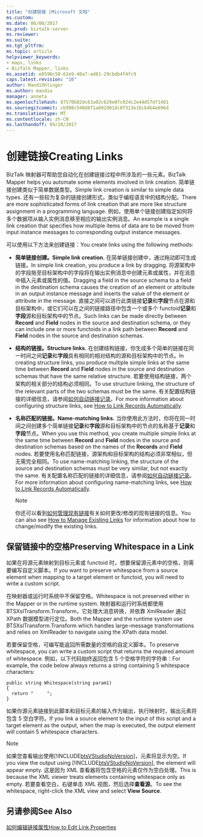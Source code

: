 ```yaml
---
title: "创建链接 |Microsoft 文档"
ms.custom: 
ms.date: 06/08/2017
ms.prod: biztalk-server
ms.reviewer: 
ms.suite: 
ms.tgt_pltfrm: 
ms.topic: article
helpviewer_keywords:
- maps, links
- BizTalk Mapper, links
ms.assetid: e8596c50-62e9-40a7-ad61-29cbdb4f4fc9
caps.latest.revision: "16"
author: MandiOhlinger
ms.author: mandia
manager: anneta
ms.openlocfilehash: 87570b82dc63a02c629e0fc024c2e44d57df1401
ms.sourcegitcommit: cb908c540d8f1a692d01dc8f313e16cb4b4e696d
ms.translationtype: MT
ms.contentlocale: zh-CN
ms.lasthandoff: 09/20/2017
---
```

# <a name="creating-links"></a><span data-ttu-id="2db99-102">创建链接</span><span class="sxs-lookup"><span data-stu-id="2db99-102">Creating Links</span></span>
<span data-ttu-id="2db99-103">BizTalk 映射器可帮助您自动化在创建链接过程中所涉及的一些元素。</span><span class="sxs-lookup"><span data-stu-id="2db99-103">BizTalk Mapper helps you automate some elements involved in link creation.</span></span> <span data-ttu-id="2db99-104">简单链接创建类似于简单数据类型。</span><span class="sxs-lookup"><span data-stu-id="2db99-104">Simple link creation is similar to simple data types.</span></span> <span data-ttu-id="2db99-105">还有一些较为复杂的链接创建形式，类似于编程语言中的结构分配。</span><span class="sxs-lookup"><span data-stu-id="2db99-105">There are more sophisticated forms of link creation that are more like structure assignment in a programming language.</span></span> <span data-ttu-id="2db99-106">例如，使用单个链接创建指定如何将多个数据项从输入实例消息移至相应的输出实例消息。</span><span class="sxs-lookup"><span data-stu-id="2db99-106">An example is a single link creation that specifies how multiple items of data are to be moved from input instance messages to corresponding output instance messages.</span></span>  
  
 <span data-ttu-id="2db99-107">可以使用以下方法来创建链接：</span><span class="sxs-lookup"><span data-stu-id="2db99-107">You create links using the following methods:</span></span>  
  
-   <span data-ttu-id="2db99-108">**简单链接创建。**</span><span class="sxs-lookup"><span data-stu-id="2db99-108">**Simple link creation.**</span></span> <span data-ttu-id="2db99-109">在简单链接创建中，通过拖动即可生成链接。</span><span class="sxs-lookup"><span data-stu-id="2db99-109">In simple link creation, you produce a link by dragging.</span></span> <span data-ttu-id="2db99-110">将源架构中的字段拖至目标架构中的字段将在输出实例消息中创建元素或属性，并在消息中插入元素或属性的值。</span><span class="sxs-lookup"><span data-stu-id="2db99-110">Dragging a field in the source schema to a field in the destination schema causes the creation of an element or attribute in an output instance message and inserts the value of the element or attribute in the message.</span></span> <span data-ttu-id="2db99-111">直接之间可以进行此类链接**记录**和**字段**节点在源和目标架构中，或它们可以在之间的链接路径中包含一个或多个 functoid**记录**和**字段**源和目标架构中的节点。</span><span class="sxs-lookup"><span data-stu-id="2db99-111">Such links can be made directly between **Record** and **Field** nodes in the source and destination schema, or they can include one or more functoids in a link path between **Record** and **Field** nodes in the source and destination schemas.</span></span>  
  
-   <span data-ttu-id="2db99-112">**结构的链接。**</span><span class="sxs-lookup"><span data-stu-id="2db99-112">**Structure links.**</span></span> <span data-ttu-id="2db99-113">在创建结构链接，你生成多个简单的链接在同一时间之间**记录**和**字段**具有相同的相对结构的源和目标架构中的节点。</span><span class="sxs-lookup"><span data-stu-id="2db99-113">In creating structure links, you produce multiple simple links at the same time between **Record** and **Field** nodes in the source and destination schemas that have the same relative structure.</span></span> <span data-ttu-id="2db99-114">若要使用结构链接，两个架构的相关部分的结构必须相同。</span><span class="sxs-lookup"><span data-stu-id="2db99-114">To use structure linking, the structure of the relevant parts of the two schemas must be the same.</span></span> <span data-ttu-id="2db99-115">有关配置结构链接的详细信息，请参阅[如何自动链接记录](../core/how-to-link-records-automatically.md)。</span><span class="sxs-lookup"><span data-stu-id="2db99-115">For more information about configuring structure links, see [How to Link Records Automatically](../core/how-to-link-records-automatically.md).</span></span>  
  
-   <span data-ttu-id="2db99-116">**名称匹配的链接。**</span><span class="sxs-lookup"><span data-stu-id="2db99-116">**Name-matching links.**</span></span> <span data-ttu-id="2db99-117">当你使用此方法时，你将在同一时间之间创建多个简单链接**记录**和**字段**源和目标架构中的节点的名称基于**记录**和**字段**节点。</span><span class="sxs-lookup"><span data-stu-id="2db99-117">When you use this method, you create multiple simple links at the same time between **Record** and **Field** nodes in the source and destination schemas based on the names of the **Records** and **Field** nodes.</span></span> <span data-ttu-id="2db99-118">若要使用名称匹配链接，源架构和目标架构的结构必须非常相似，但无需完全相同。</span><span class="sxs-lookup"><span data-stu-id="2db99-118">To use name-matching linking, the structure of the source and destination schemas must be very similar, but not exactly the same.</span></span> <span data-ttu-id="2db99-119">有关配置名称匹配的链接的详细信息，请参阅[如何自动链接记录](../core/how-to-link-records-automatically.md)。</span><span class="sxs-lookup"><span data-stu-id="2db99-119">For more information about configuring name-matching links, see [How to Link Records Automatically](../core/how-to-link-records-automatically.md).</span></span>  
  
    > [!NOTE]
    >  <span data-ttu-id="2db99-120">你还可以看到[如何管理现有链接](../core/how-to-manage-existing-links.md)有关如何更改/修改的现有链接的信息。</span><span class="sxs-lookup"><span data-stu-id="2db99-120">You can also see [How to Manage Existing Links](../core/how-to-manage-existing-links.md) for information about how to change/modify the existing links.</span></span>  
  
## <a name="preserving-whitespace-in-a-link"></a><span data-ttu-id="2db99-121">保留链接中的空格</span><span class="sxs-lookup"><span data-stu-id="2db99-121">Preserving Whitespace in a Link</span></span>  
 <span data-ttu-id="2db99-122">如果在将源元素映射到目标元素或 functoid 时，想要保留源元素中的空格，则需要编写自定义脚本。</span><span class="sxs-lookup"><span data-stu-id="2db99-122">If you want to preserve whitespace from a source element when mapping to a target element or functoid, you will need to write a custom script.</span></span>  
  
 <span data-ttu-id="2db99-123">在映射器或运行时系统中不保留空格。</span><span class="sxs-lookup"><span data-stu-id="2db99-123">Whitespace is not preserved either in the Mapper or in the runtime system.</span></span> <span data-ttu-id="2db99-124">映射器和运行时系统都使用 BTSXslTransform.Transform，它处理大消息转换，并依靠 XmlReader 通过 XPath 数据模型进行定位。</span><span class="sxs-lookup"><span data-stu-id="2db99-124">Both the Mapper and the runtime system use BTSXslTransform.Transform which handles large-message transformations and relies on XmlReader to navigate using the XPath data model.</span></span>  
  
 <span data-ttu-id="2db99-125">若要保留空格，可编写能返回所需数量的空格的自定义脚本。</span><span class="sxs-lookup"><span data-stu-id="2db99-125">To preserve whitespace, you can write a custom script that returns the required amount of whitespace.</span></span> <span data-ttu-id="2db99-126">例如，以下代码始终返回包含 5 个空格字符的字符串：</span><span class="sxs-lookup"><span data-stu-id="2db99-126">For example, the code below always returns a string containing 5 whitespace characters:</span></span>  
  
```  
public string Whitespace(string param1)  
{  
  return "     ";  
}  
```  
  
 <span data-ttu-id="2db99-127">如果你源元素链接到此脚本和目标元素的输入作为输出，执行映射时，输出元素将包含 5 空白字符。</span><span class="sxs-lookup"><span data-stu-id="2db99-127">If you link a source element to the input of this script and a target element as the output, when the map is executed, the output element will contain 5 whitespace characters.</span></span>  
  
> [!NOTE]
>  <span data-ttu-id="2db99-128">如果您查看输出使用[!INCLUDE[btsVStudioNoVersion](../includes/btsvstudionoversion-md.md)]，元素将显示为空。</span><span class="sxs-lookup"><span data-stu-id="2db99-128">If you view the output using [!INCLUDE[btsVStudioNoVersion](../includes/btsvstudionoversion-md.md)], the element will appear empty.</span></span> <span data-ttu-id="2db99-129">这是因为 XML 查看器将包含空格的元素仅作为空白处理。</span><span class="sxs-lookup"><span data-stu-id="2db99-129">This is because the XML viewer treats elements containing whitespace only as empty.</span></span> <span data-ttu-id="2db99-130">若要查看空白，右键单击 XML 视图，然后选择**查看源**。</span><span class="sxs-lookup"><span data-stu-id="2db99-130">To see the whitespace, right-click the XML view and select **View Source**.</span></span>  
  
## <a name="see-also"></a><span data-ttu-id="2db99-131">另请参阅</span><span class="sxs-lookup"><span data-stu-id="2db99-131">See Also</span></span>  
 [<span data-ttu-id="2db99-132">如何编辑链接属性</span><span class="sxs-lookup"><span data-stu-id="2db99-132">How to Edit Link Properties</span></span>](../core/how-to-edit-link-properties.md)